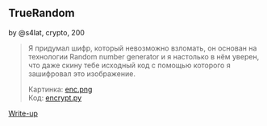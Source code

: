 ## TrueRandom
by @s4lat, crypto, 200

> Я придумал шифр, который невозможно взломать, он основан на технологии Random number generator и я настолько в нём уверен, что даже скину тебе исходный код с помощью которого я зашифровал это изображение.  
> 
> Картинка: [enc.png](enc.png)  
> Код: [encrypt.py](encrypt.py)

[Write-up](WRITEUP.md)
